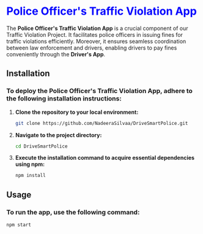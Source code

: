 
# <span style="color:blue">Police Officer's Traffic Violation App</span>

The <b>Police Officer's Traffic Violation App</b> is a crucial component of our Traffic Violation Project. It facilitates police officers in issuing fines for traffic violations efficiently. Moreover, it ensures seamless coordination between law enforcement and drivers, enabling drivers to pay fines conveniently through the <b>Driver's App</b>.

## Installation

### To deploy the Police Officer's Traffic Violation App, adhere to the following installation instructions:

1. **Clone the repository to your local environment:**

    ```sh
    git clone https://github.com/NadeeraSilvaa/DriveSmartPolice.git
    ```

2. **Navigate to the project directory:**

    ```sh
    cd DriveSmartPolice
    ```

3. **Execute the installation command to acquire essential dependencies using npm:**

    ```sh
    npm install
    ```

## Usage

### To run the app, use the following command:

```sh
npm start

